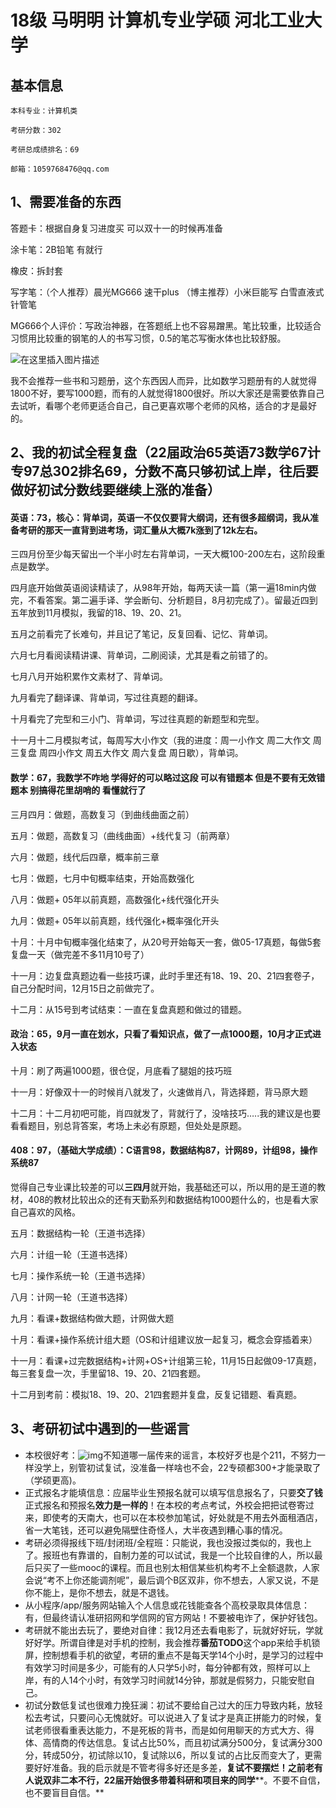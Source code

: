 # 18级 马明明 计算机专业学硕 河北工业大学

## 基本信息

    本科专业：计算机类
    
    考研分数：302
    
    考研总成绩排名：69
    
    邮箱：1059768476@qq.com

## 1、需要准备的东西

答题卡：根据自身复习进度买 可以双十一的时候再准备

涂卡笔：2B铅笔 有就行

橡皮：拆封套

写字笔：（个人推荐）晨光MG666 速干plus （博主推荐）小米巨能写 白雪直液式针管笔

MG666个人评价：写政治神器，在答题纸上也不容易蹭黑。笔比较重，比较适合习惯用比较重的钢笔的人的书写习惯，0.5的笔芯写衡水体也比较舒服。

![在这里插入图片描述](https://img-blog.csdnimg.cn/21d4aed183dd4aaa97095def022b6a9a.png)

我不会推荐一些书和习题册，这个东西因人而异，比如数学习题册有的人就觉得1800不好，要写1000题，而有的人就觉得1800很好。所以大家还是需要依靠自己去试听，看哪个老师更适合自己，自己更喜欢哪个老师的风格，适合的才是最好的。

## 2、我的初试全程复盘（22届政治65英语73数学67计专97总302排名69，分数不高只够初试上岸，往后要做好初试分数线要继续上涨的准备）

#### 英语：73，核心：背单词，英语一不仅仅要背大纲词，还有很多超纲词，我从准备考研的那天一直背到进考场，词汇量从大概7k涨到了12k左右。

三四月份至少每天留出一个半小时左右背单词，一天大概100-200左右，这阶段重点是数学。

四月底开始做英语阅读精读了，从98年开始，每两天读一篇（第一遍18min内做完，不看答案。第二遍手译、学会断句、分析题目，8月初完成了）。留最近四到五年放到11月模拟，我留的18、19、20、21。

五月之前看完了长难句，并且记了笔记，反复回看、记忆、背单词。

六月七月看阅读精讲课、背单词，二刷阅读，尤其是看之前错了的。

七月八月开始积累作文素材了、背单词。

九月看完了翻译课、背单词，写过往真题的翻译。

十月看完了完型和三小门、背单词，写过往真题的新题型和完型。

十一月十二月模拟考试，每周写大小作文（我的进度：周一小作文 周二大作文 周三复盘 周四小作文 周五大作文 周六复盘 周日歇），背单词。

#### 数学：67，我数学不咋地 学得好的可以略过这段 可以有错题本 但是不要有无效错题本 别搞得花里胡哨的 看懂就行了 

三月四月：做题，高数复习（到曲线曲面之前）

五月：做题，高数复习（曲线曲面）+线代复习（前两章）

六月：做题，线代后四章，概率前三章

七月：做题，七月中旬概率结束，开始高数强化

八月：做题+ 05年以前真题，高数强化+线代强化开头

九月：做题+ 05年以前真题，线代强化+概率强化开头

十月：十月中旬概率强化结束了，从20号开始每天一套，做05-17真题，每做5套复盘一天（做完差不多11月10号了）

十一月：边复盘真题边看一些技巧课，此时手里还有18、19、20、21四套卷子，自己分配时间，12月15日之前做完了。

十二月：从15号到考试结束：一直在复盘真题和做过的错题。

#### 政治：65，9月一直在划水，只看了看知识点，做了一点1000题，10月才正式进入状态

十月：刷了两遍1000题，很仓促，月底看了腿姐的技巧班

十一月：好像双十一的时候肖八就发了，火速做肖八，背选择题，背马原大题

十二月：十二月初吧可能，肖四就发了，背就行了，没啥技巧…..我的建议是也要看看题目，别总背答案，考场上未必有原题，但处处是原题。

#### 408：97，（基础大学成绩）：C语言98，数据结构87，计网89，计组98，操作系统87

觉得自己专业课比较差的可以**三四月**就开始，我基础还可以，所以用的是王道的教材，408的教材比较出众的还有天勤系列和数据结构1000题什么的，也是看大家自己喜欢的风格。

五月：数据结构一轮（王道书选择）

六月：计组一轮（王道书选择）

七月：操作系统一轮（王道书选择）

八月：计网一轮（王道书选择）

九月：看课+数据结构做大题，计网做大题

十月：看课+操作系统计组大题（OS和计组建议放一起复习，概念会穿插着来）

十一月：看课+过完数据结构+计网+OS+计组第三轮，11月15日起做09-17真题，每三套复盘一次，手里留18、19、20、21四套题。

十二月到考前：模拟18、19、20、21四套题并复盘，反复记错题、看真题。

## 3、考研初试中遇到的一些谣言

- 本校很好考：![img](file:///C:\Users\12242\AppData\Local\Temp\ksohtml5036\wps1.jpg)不知道哪一届传来的谣言，本校好歹也是个211，不努力一样没学上，别管初试复试，没准备一样啥也不会，22专硕都300+才能录取了（学硕更高)。
- 正式报名才能填信息：应届毕业生预报名就可以填写信息报名了，只要**交了钱**正式报名和预报名**效力是一样的**！在本校的考点考试，外校会把把试卷寄过来，即使考的天南大，也可以在本校参加笔试，好处就是不用去外面租酒店，省一大笔钱，还可以避免隔壁住奇怪人，大半夜遇到糟心事的情况。
- 考研必须得报线下班/封闭班/全程班：只能说，我也没报过类似的，我也上了。报班也有靠谱的，自制力差的可以试试，我是一个比较自律的人，所以最后只买了一些mooc的课程。而且也别太相信某些机构考不上全额退款，人家会说“考不上你还能调剂呢”，最后调个B区双非，你不想去，人家又说，不是你不能上，是你不想去，就是不退钱。
- 从小程序/app/服务网站输入个人信息或花钱能查各个高校录取具体信息：有，但最终请认准研招网和学信网的官方网站！不要被电诈了，保护好钱包。
- 考研就不能出去玩了，要绝对自律：我12月还去看电影了，玩就好好玩，学就好好学。所谓自律是对手机的控制，我会推荐**番茄TODO**这个app来给手机锁屏，控制想看手机的欲望，考研的重点不是每天学14个小时，是学习的过程中有效学习时间是多少，可能有的人只学5小时，每分钟都有效，照样可以上岸，有的人14个小时，有效学习时间就14分钟，那就是假努力，只能安慰自己。
- 初试分数低复试也很难力挽狂澜：初试不要给自己过大的压力导致内耗，放轻松去考试，只要问心无愧就好。可以说进入了复试才是真正拼能力的时候，复试老师很看重表达能力，不是死板的背书，而是如何用聊天的方式大方、得体、高情商的传达信息。复试占比50%，而且初试满分500分，复试满分300分，转成50分，初试除以10，复试除以6，所以复试的占比反而变大了，更需要好好准备。我的启示就是不管考得多好还是多差，**复试不要摆烂！之前老有人说双非二本不行，22届开始很多带着科研和项目来的同学****。不要不自信，也不要盲目自信。**	